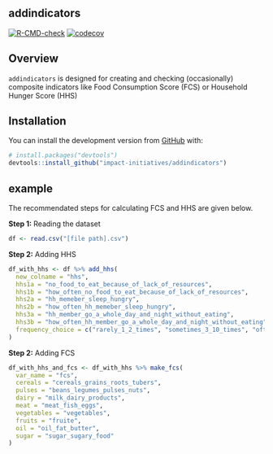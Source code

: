 
## addindicators

<!-- badges: start -->
[![R-CMD-check](https://github.com/impact-initiatives/addindicators/actions/workflows/R-CMD-check.yaml/badge.svg)](https://github.com/impact-initiatives/addindicators/actions/workflows/R-CMD-check.yaml)
[![codecov](https://codecov.io/gh/impact-initiatives/addindicators/branch/master/graph/badge.svg?token=RlTJbum32D)](https://codecov.io/gh/impact-initiatives/addindicators)

<!-- badges: end -->

## Overview

`addindicators` is designed for creating and checking (occasionally)
composite indicators like Food Consumption Score (FCS) or Household
Hunger Score (HHS)

## Installation

You can install the development version from
[GitHub](https://github.com/) with:

``` r
# install.packages("devtools")
devtools::install_github("impact-initiatives/addindicators")
```

## example

The recommendated steps for calculating FCS and HHS are given below.

**Step 1:** Reading the dataset

``` r
df <- read.csv("[file path].csv")
```

**Step 2:** Adding HHS

``` r
df_with_hhs <- df %>% add_hhs(
  new_colname = "hhs",
  hhs1a = "no_food_to_eat_because_of_lack_of_resources",
  hhs1b = "how_often_no_food_to_eat_because_of_lack_of_resources",
  hhs2a = "hh_memeber_sleep_hungry",
  hhs2b = "how_often_hh_memeber_sleep_hungry",
  hhs3a = "hh_member_go_a_whole_day_and_night_without_eating",
  hhs3b = "how_often_hh_member_go_a_whole_day_and_night_without_eating",
  frequency_choice = c("rarely_1_2_times", "sometimes_3_10_times", "often_10_plus_times")
)
```

**Step 2:** Adding FCS

``` r
df_with_hhs_and_fcs <- df_with_hhs %>% make_fcs(
  var_name = "fcs",
  cereals = "cereals_grains_roots_tubers",
  pulses = "beans_legumes_pulses_nuts",
  dairy = "milk_dairy_products",
  meat = "meat_fish_eggs",
  vegetables = "vegetables",
  fruits = "fruite",
  oil = "oil_fat_butter",
  sugar = "sugar_sugary_food"
)
```
